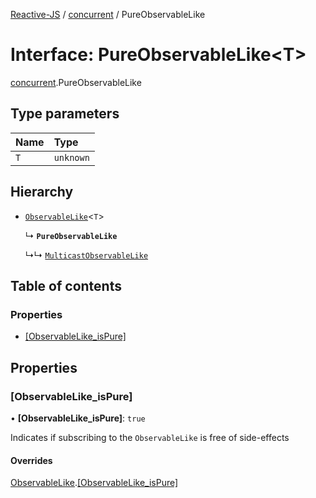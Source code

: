 [Reactive-JS](../README.md) / [concurrent](../modules/concurrent.md) / PureObservableLike

# Interface: PureObservableLike<T\>

[concurrent](../modules/concurrent.md).PureObservableLike

## Type parameters

| Name | Type |
| :------ | :------ |
| `T` | `unknown` |

## Hierarchy

- [`ObservableLike`](concurrent.ObservableLike.md)<`T`\>

  ↳ **`PureObservableLike`**

  ↳↳ [`MulticastObservableLike`](concurrent.MulticastObservableLike.md)

## Table of contents

### Properties

- [[ObservableLike\_isPure]](concurrent.PureObservableLike.md#[observablelike_ispure])

## Properties

### [ObservableLike\_isPure]

• **[ObservableLike\_isPure]**: ``true``

Indicates if subscribing to the `ObservableLike` is free of side-effects

#### Overrides

[ObservableLike](concurrent.ObservableLike.md).[[ObservableLike_isPure]](concurrent.ObservableLike.md#[observablelike_ispure])
